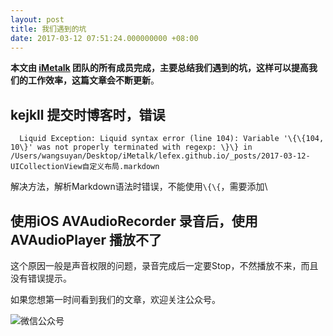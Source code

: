 ```yaml
---
layout: post
title: 我们遇到的坑
date: 2017-03-12 07:51:24.000000000 +08:00
---
```


**本文由 [iMetalk](https://lefex.github.io/) 团队的所有成员完成，主要总结我们遇到的坑，这样可以提高我们的工作效率，这篇文章会不断更新**。

## kejkll 提交时博客时，错误
```
  Liquid Exception: Liquid syntax error (line 104): Variable '\{\{104, 10\}' was not properly terminated with regexp: \}\} in /Users/wangsuyan/Desktop/iMetalk/lefex.github.io/_posts/2017-03-12-UICollectionView自定义布局.markdown
```    
解决方法，解析Markdown语法时错误，不能使用`\{\{`，需要添加\

## 使用iOS AVAudioRecorder 录音后，使用 AVAudioPlayer 播放不了
这个原因一般是声音权限的问题，录音完成后一定要Stop，不然播放不来，而且没有错误提示。

如果您想第一时间看到我们的文章，欢迎关注公众号。

![微信公众号](http://upload-images.jianshu.io/upload_images/1664496-f94c6e4f349a2f74.jpg?imageMogr2/auto-orient/strip%7CimageView2/2/w/1240)
